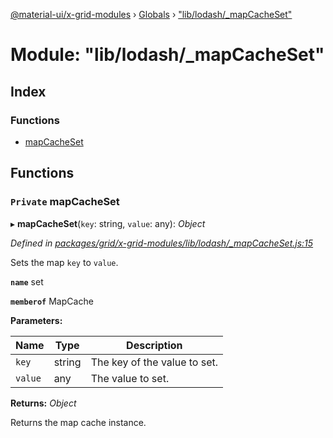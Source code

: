 [@material-ui/x-grid-modules](../README.md) › [Globals](../globals.md) › ["lib/lodash/_mapCacheSet"](_lib_lodash__mapcacheset_.md)

# Module: "lib/lodash/_mapCacheSet"

## Index

### Functions

* [mapCacheSet](_lib_lodash__mapcacheset_.md#private-mapcacheset)

## Functions

### `Private` mapCacheSet

▸ **mapCacheSet**(`key`: string, `value`: any): *Object*

*Defined in [packages/grid/x-grid-modules/lib/lodash/_mapCacheSet.js:15](https://github.com/mui-org/material-ui-x/blob/02342a6/packages/grid/x-grid-modules/lib/lodash/_mapCacheSet.js#L15)*

Sets the map `key` to `value`.

**`name`** set

**`memberof`** MapCache

**Parameters:**

Name | Type | Description |
------ | ------ | ------ |
`key` | string | The key of the value to set. |
`value` | any | The value to set. |

**Returns:** *Object*

Returns the map cache instance.
